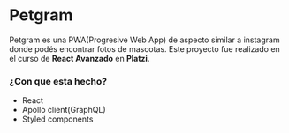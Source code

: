 # Petgram
Petgram es una PWA(Progresive Web App) de aspecto similar a instagram donde podés encontrar fotos de mascotas. Este proyecto fue realizado en el curso de **React Avanzado** en **Platzi**.

### ¿Con que esta hecho?
- React
- Apollo client(GraphQL)
- Styled components
